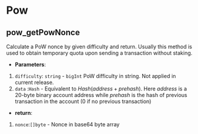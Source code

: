# Pow

## pow_getPowNonce
Calculate a PoW nonce by given difficulty and return. Usually this method is used to obtain temporary quota upon sending a transaction without staking.

- **Parameters**: 
1. `difficulty`: `string` - `bigInt` PoW difficulty in string. Not applied in current release.
2. `data` :`Hash` - Equivalent to $Hash(address + prehash)$. Here $address$ is a 20-byte binary account address while $prehash$ is the hash of previous transaction in the account (0 if no previous transaction)

- **return**:
1. `nonce`:`[]byte` - Nonce in base64 byte array
